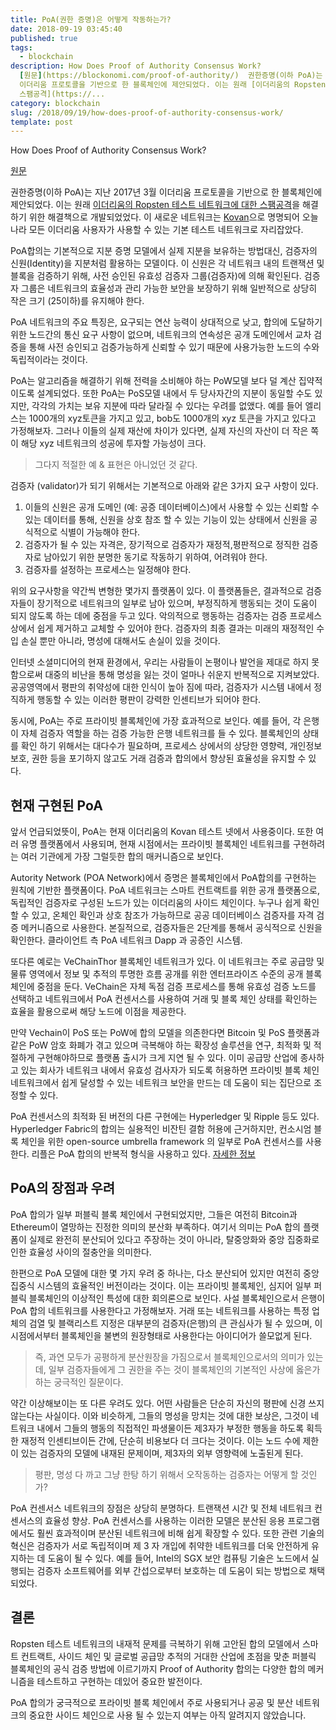 ```yaml
---
title: PoA(권한 증명)은 어떻게 작동하는가?
date: 2018-09-19 03:45:40
published: true
tags:
  - blockchain
description: How Does Proof of Authority Consensus Work?
  [원문](https://blockonomi.com/proof-of-authority/)  권한증명(이하 PoA)는 지난 2017년 3월
  이더리움 프로토콜을 기반으로 한 블록체인에 제안되었다. 이는 원래 [이더리움의 Ropsten 테스트 네트워크에 대한
  스팸공격](https://...
category: blockchain
slug: /2018/09/19/how-does-proof-of-authority-consensus-work/
template: post
---
```


How Does Proof of Authority Consensus Work?

[원문](https://blockonomi.com/proof-of-authority/)

권한증명(이하 PoA)는 지난 2017년 3월 이더리움 프로토콜을 기반으로 한 블록체인에 제안되었다. 이는 원래 [이더리움의 Ropsten 테스트 네트워크에 대한 스팸공격](https://github.com/ethereum/ropsten/blob/master/revival.md)을 해결하기 위한 해결책으로 개발되었었다. 이 새로운 네트워크는 [Kovan](https://kovan.etherscan.io/)으로 명명되어 오늘나라 모든 이더리움 사용자가 사용할 수 있는 기본 테스트 네트워크로 자리잡았다.

PoA합의는 기본적으로 지분 증명 모델에서 실제 지분을 보유하는 방법대신, 검증자의 신원(Identity)을 지분처럼 활용하는 모델이다. 이 신원은 각 네트워크 내의 트랜잭션 및 블록을 검증하기 위해, 사전 승인된 유효성 검증자 그룹(검증자)에 의해 확인된다. 검증자 그룹은 네트워크의 효율성과 관리 가능한 보안을 보장하기 위해 일반적으로 상당히 작은 크기 (25이하)를 유지해야 한다.

PoA 네트워크의 주요 특징은, 요구되는 연산 능력이 상대적으로 낮고, 합의에 도달하기 위한 노드간의 통신 요구 사항이 없으며, 네트워크의 연속성은 공개 도메인에서 교차 검증을 통해 사전 승인되고 검증가능하게 신뢰할 수 있기 때문에 사용가능한 노드의 수와 독립적이라는 것이다.

PoA는 알고리즘을 해결하기 위해 전력을 소비해야 하는 PoW모델 보다 덜 계산 집약적이도록 설계되었다. 또한 PoA는 PoS모델 내에서 두 당사자간의 지분이 동일할 수도 있지만, 각각의 가치는 보유 지분에 따라 달라질 수 있다는 우려를 없앴다. 예를 들어 엘리스는 1000개의 xyz토큰을 가지고 있고, bob도 1000개의 xyz 토큰을 가지고 있다고 가정해보자. 그러나 이들의 실제 재산에 차이가 있다면, 실제 자신의 자산이 더 작은 쪽이 해당 xyz 네트워크의 성공에 투자할 가능성이 크다.

> 그다지 적절한 예 & 표현은 아니었던 것 같다.

검증자 (validator)가 되기 위해서는 기본적으로 아래와 같은 3가지 요구 사항이 있다.

1. 이들의 신원은 공개 도메인 (예: 공증 데이터베이스)에서 사용할 수 있는 신뢰할 수 있는 데이터를 통해, 신원을 상호 참조 할 수 있는 기능이 있는 상태에서 신원을 공식적으로 식별이 가능해야 한다.
2. 검증자가 될 수 있는 자격은, 장기적으로 검증자가 재정적,평판적으로 정직한 검증자로 남아있기 위한 분명한 동기로 작동하기 위하여, 어려워야 한다.
3. 검증자를 설정하는 프로세스는 일정해야 한다.

위의 요구사항을 약간씩 변형한 몇가지 플랫폼이 있다. 이 플랫폼들은, 결과적으로 검증자들이 장기적으로 네트워크의 일부로 남아 있으며, 부정직하게 행동되는 것이 도움이 되지 않도록 하는 데에 중점을 두고 있다. 악의적으로 행동하는 검증자는 검증 프로세스 상에서 쉽게 제거하고 교체할 수 있어야 한다. 검증자의 최종 결과는 미래의 재정적인 수입 손실 뿐만 아니라, 명성에 대해서도 손실이 있을 것이다.

인터넷 소셜미디어의 현재 환경에서, 우리는 사람들이 논평이나 발언을 제대로 하지 못함으로써 대중의 비난을 통해 명성을 잃는 것이 얼마나 쉬운지 반복적으로 지켜보았다. 공공영역에서 평판의 취약성에 대한 인식이 높아 짐에 따라, 검증자가 시스템 내에서 정직하게 행동할 수 있는 이러한 평판이 강력한 인센티브가 되어야 한다.

동시에, PoA는 주로 프라이빗 블록체인에 가장 효과적으로 보인다. 예를 들어, 각 은행이 자체 검증자 역할을 하는 검증 가능한 은행 네트워크를 들 수 있다. 블록체인의 상태를 확인 하기 위해서는 대다수가 필요하며, 프로세스 상에서의 상당한 영향력, 개인정보보호, 권한 등을 포기하지 않고도 거래 검증과 합의에서 향상된 효율성을 유지할 수 있다.

## 현재 구현된 PoA

앞서 언급되었뜻이, PoA는 현재 이더리움의 Kovan 테스트 넷에서 사용중이다. 또한 여러 유명 플랫폼에서 사용되며, 현재 시점에서는 프라이빗 블록체인 네트워크를 구현하려는 여러 기관에게 가장 그럴듯한 합의 매커니즘으로 보인다.

Autority Network (POA Network)에서 증명은 블록체인에서 PoA합의를 구현하는 원칙에 기반한 플랫폼이다. PoA 네트워크는 스마트 컨트랙트를 위한 공개 플랫폼으로, 독립적인 검증자로 구성된 노드가 있는 이더리움의 사이드 체인이다. 누구나 쉽게 확인할 수 있고, 온체인 확인과 상호 참조가 가능하므로 공공 데이터베이스 검증자를 자격 검증 메커니즘으로 사용한다. 본질적으로, 검증자들은 2단계를 통해서 공식적으로 신원을 확인한다. 클라이언트 측 PoA 네트워크 Dapp 과 공증인 시스템.

또다른 예로는 VeChainThor 블록체인 네트워크가 있다. 이 네트워크는 주로 공급망 및 물류 영역에서 정보 및 추적의 투명한 흐름 공개를 위한 엔터프라이즈 수준의 공개 블록체인에 중점을 둔다. VeChain은 자체 독점 검증 프로세스를 통해 유효성 검증 노드를 선택하고 네트워크에서 PoA 컨센서스를 사용하여 거래 및 블록 체인 상태를 확인하는 효율을 활용으로써 해당 노드에 이점을 제공한다.

만약 Vechain이 PoS 또는 PoW에 합의 모델을 의존한다면 Bitcoin 및 PoS 플랫폼과 같은 PoW 암호 화폐가 겪고 있으며 극복해야 하는 확장성 솔루션을 연구, 최적화 및 적절하게 구현해야하므로 플랫폼 출시가 크게 지연 될 수 있다. 이미 공급망 산업에 종사하고 있는 회사가 네트워크 내에서 유효성 검사자가 되도록 허용하면 프라이빗 블록 체인 네트워크에서 쉽게 달성할 수 있는 네트워크 보안을 만드는 데 도움이 되는 집단으로 조정할 수 있다.

PoA 컨센서스의 최적화 된 버전의 다른 구현에는 Hyperledger 및 Ripple 등도 있다. Hyperledger Fabric의 합의는 실용적인 비잔틴 결함 허용에 근거하지만, 컨소시엄 블록 체인을 위한 open-source umbrella framework 의 일부로 PoA 컨센서스를 사용한다. 리플은 PoA 합의의 반복적 형식을 사용하고 있다. [자세한 정보](https://ripple.com/build/xrp-ledger-consensus-process/#consensus)

## PoA의 장점과 우려

PoA 합의가 일부 퍼블릭 블록 체인에서 구현되었지만, 그들은 여전히 Bitcoin과 Ethereum이 열망하는 진정한 의미의 분산화 부족하다. 여기서 의미는 PoA 합의 플랫폼이 실제로 완전히 분산되어 있다고 주장하는 것이 아니라, 탈중앙화와 중앙 집중화로 인한 효율성 사이의 절충안을 의미한다.

한편으로 PoA 모델에 대한 몇 가지 우려 중 하나는, 다소 분산되어 있지만 여전히 중앙 집중식 시스템의 효율적인 버전이라는 것이다. 이는 프라이빗 블록체인, 심지어 일부 퍼블릭 블록체인의 이상적인 특성에 대한 회의론으로 보인다. 사설 블록체인으로서 은행이 PoA 합의 네트워크를 사용한다고 가정해보자. 거래 또는 네트워크를 사용하는 특정 업체의 검열 및 블랙리스트 지정은 대부분의 검증자(은행)의 큰 관심사가 될 수 있으며, 이 시점에서부터 블록체인을 불변의 원장형태로 사용한다는 아이디어가 쓸모없게 된다.

> 즉, 과연 모두가 공평하게 분산원장을 가짐으로서 블록체인으로서의 의미가 있는데, 일부 검증자들에게 그 권한을 주는 것이 블록체인의 기본적인 사상에 옳은가 하는 궁극적인 질문이다.

약간 이상해보이는 또 다른 우려도 있다. 어떤 사람들은 단순히 자신의 평판에 신경 쓰지 않는다는 사실이다. 이와 비슷하게, 그들의 명성을 망치는 것에 대한 보상은, 그것이 네트워크 내에서 그들의 행동의 직접적인 파생물이든 제3자가 부정한 행동을 하도록 획득한 재정적 인센티브이든 간에, 단순히 비용보다 더 크다는 것이다. 이는 노드 수에 제한이 있는 검증자의 모델에 내재된 문제이며, 제3자의 외부 영향력에 노출된게 된다.

> 평판, 명성 다 까고 그냥 한탕 하기 위해서 오작동하는 검증자는 어떻게 할 것인가?

PoA 컨센서스 네트워크의 장점은 상당히 분명하다. 트랜잭션 시간 및 전체 네트워크 컨센서스의 효율성 향상. PoA 컨센서스를 사용하는 이러한 모델은 분산된 응용 프로그램에서도 훨씬 효과적이며 분산된 네트워크에 비해 쉽게 확장할 수 있다. 또한 관련 기술의 혁신은 검증자가 서로 독립적이며 제 3 자 개입에 취약한 네트워크를 더욱 안전하게 유지하는 데 도움이 될 수 있다. 예를 들어, Intel의 SGX 보안 컴퓨팅 기술은 노드에서 실행되는 검증자 소프트웨어를 외부 간섭으로부터 보호하는 데 도움이 되는 방법으로 채택되었다.

## 결론

Ropsten 테스트 네트워크의 내재적 문제를 극복하기 위해 고안된 합의 모델에서 스마트 컨트랙트, 사이드 체인 및 글로벌 공급망 추적의 거대한 산업에 초점을 맞춘 퍼블릭 블록체인의 공식 검증 방법에 이르기까지 Proof of Authority 합의는 다양한 합의 메커니즘을 테스트하고 구현하는 데있어 중요한 발전이다.

PoA 합의가 궁극적으로 프라이빗 블록 체인에서 주로 사용되거나 공공 및 분산 네트워크의 중요한 사이드 체인으로 사용 될 수 있는지 여부는 아직 알려지지 않았습니다.
